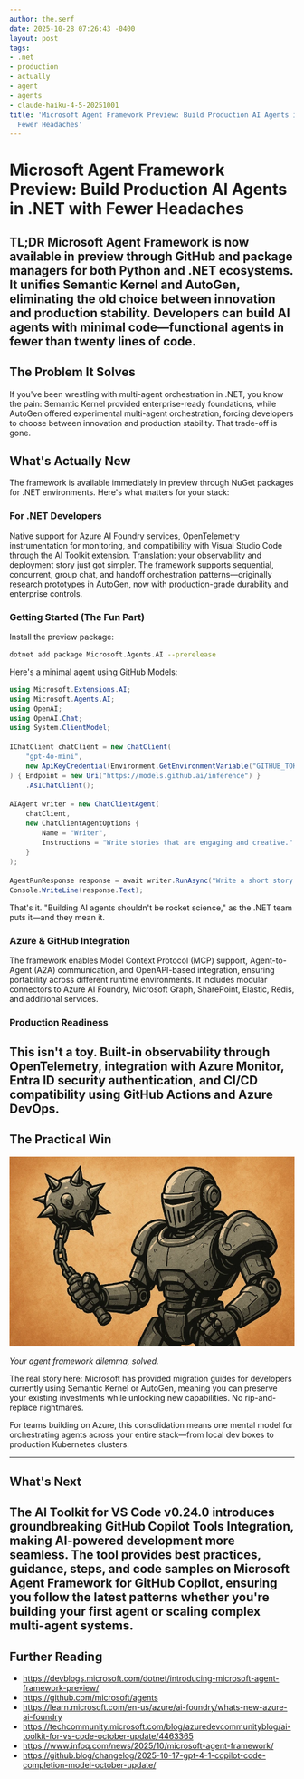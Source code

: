 ```yaml
---
author: the.serf
date: 2025-10-28 07:26:43 -0400
layout: post
tags:
- .net
- production
- actually
- agent
- agents
- claude-haiku-4-5-20251001
title: 'Microsoft Agent Framework Preview: Build Production AI Agents in .NET with
  Fewer Headaches'
---
```


# Microsoft Agent Framework Preview: Build Production AI Agents in .NET with Fewer Headaches

**TL;DR**
Microsoft Agent Framework is now available in preview through GitHub and package managers for both Python and .NET ecosystems.
It unifies Semantic Kernel and AutoGen, eliminating the old choice between innovation and production stability.
Developers can build AI agents with minimal code—functional agents in fewer than twenty lines of code.
---

## The Problem It Solves

If you've been wrestling with multi-agent orchestration in .NET, you know the pain:
Semantic Kernel provided enterprise-ready foundations, while AutoGen offered experimental multi-agent orchestration, forcing developers to choose between innovation and production stability.
That trade-off is gone.

## What's Actually New
The framework is available immediately in preview through NuGet packages for .NET environments.
Here's what matters for your stack:

### For .NET Developers
Native support for Azure AI Foundry services, OpenTelemetry instrumentation for monitoring, and compatibility with Visual Studio Code through the AI Toolkit extension.
Translation: your observability and deployment story just got simpler.
The framework supports sequential, concurrent, group chat, and handoff orchestration patterns—originally research prototypes in AutoGen, now with production-grade durability and enterprise controls.
### Getting Started (The Fun Part)

Install the preview package:

```bash
dotnet add package Microsoft.Agents.AI --prerelease
```

Here's a minimal agent using GitHub Models:

```csharp
using Microsoft.Extensions.AI;
using Microsoft.Agents.AI;
using OpenAI;
using OpenAI.Chat;
using System.ClientModel;

IChatClient chatClient = new ChatClient(
    "gpt-4o-mini",
    new ApiKeyCredential(Environment.GetEnvironmentVariable("GITHUB_TOKEN")!)
) { Endpoint = new Uri("https://models.github.ai/inference") }
    .AsIChatClient();

AIAgent writer = new ChatClientAgent(
    chatClient,
    new ChatClientAgentOptions {
        Name = "Writer",
        Instructions = "Write stories that are engaging and creative."
    }
);

AgentRunResponse response = await writer.RunAsync("Write a short story about a haunted house.");
Console.WriteLine(response.Text);
```

That's it.
"Building AI agents shouldn't be rocket science,"
as the .NET team puts it—and they mean it.

### Azure & GitHub Integration
The framework enables Model Context Protocol (MCP) support, Agent-to-Agent (A2A) communication, and OpenAPI-based integration, ensuring portability across different runtime environments.
It includes modular connectors to Azure AI Foundry, Microsoft Graph, SharePoint, Elastic, Redis, and additional services.
### Production Readiness

This isn't a toy.
Built-in observability through OpenTelemetry, integration with Azure Monitor, Entra ID security authentication, and CI/CD compatibility using GitHub Actions and Azure DevOps.
---

## The Practical Win

![A robot sitting at a desk looking confused at a whiteboard covered in "Semantic Kernel vs. AutoGen" with a "Why not both?" meme caption](assets/images/robot.webp)

*Your agent framework dilemma, solved.*

The real story here:
Microsoft has provided migration guides for developers currently using Semantic Kernel or AutoGen, meaning you can preserve your existing investments while unlocking new capabilities.
No rip-and-replace nightmares.

For teams building on Azure, this consolidation means one mental model for orchestrating agents across your entire stack—from local dev boxes to production Kubernetes clusters.

---

## What's Next
The AI Toolkit for VS Code v0.24.0 introduces groundbreaking GitHub Copilot Tools Integration, making AI-powered development more seamless.
The tool provides best practices, guidance, steps, and code samples on Microsoft Agent Framework for GitHub Copilot, ensuring you follow the latest patterns whether you're building your first agent or scaling complex multi-agent systems.
---

## Further Reading

- https://devblogs.microsoft.com/dotnet/introducing-microsoft-agent-framework-preview/
- https://github.com/microsoft/agents
- https://learn.microsoft.com/en-us/azure/ai-foundry/whats-new-azure-ai-foundry
- https://techcommunity.microsoft.com/blog/azuredevcommunityblog/ai-toolkit-for-vs-code-october-update/4463365
- https://www.infoq.com/news/2025/10/microsoft-agent-framework/
- https://github.blog/changelog/2025-10-17-gpt-4-1-copilot-code-completion-model-october-update/